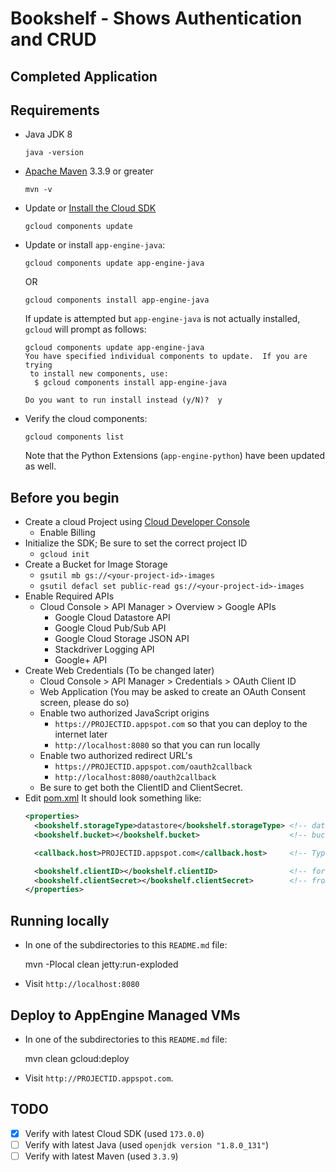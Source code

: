 # Bookshelf - Shows Authentication and CRUD
## Completed Application

## Requirements
* Java JDK 8

  ```
  java -version
  ```
  
* [Apache Maven](http://maven.https://github.com/GoogleCloudPlatform/getting-started-java.gitapache.org) 3.3.9 or greater

  ```
  mvn -v
  ```
  
* Update or [Install the Cloud SDK](https://cloud.google.com/sdk/)

  ```
  gcloud components update
  ```
  
* Update or install `app-engine-java`:

    ```
    gcloud components update app-engine-java
    ```

  OR

    ```
    gcloud components install app-engine-java
    ```

  If update is attempted but `app-engine-java` is not actually installed, `gcloud` will prompt as follows:

    ```
    gcloud components update app-engine-java
    You have specified individual components to update.  If you are trying
     to install new components, use:
      $ gcloud components install app-engine-java
    
    Do you want to run install instead (y/N)?  y
    ```

* Verify the cloud components:

  ```
  gcloud components list
  ```
  
  Note that the Python Extensions (`app-engine-python`) have been updated as well.

## Before you begin
* Create a cloud Project using [Cloud Developer Console](https://console.google.com)
  * Enable Billing
* Initialize the SDK; Be sure to set the correct project ID
  * `gcloud init`
* Create a Bucket for Image Storage
  * `gsutil mb gs://<your-project-id>-images`
  * `gsutil defacl set public-read gs://<your-project-id>-images`
* Enable Required APIs
  * Cloud Console > API Manager > Overview > Google APIs
    * Google Cloud Datastore API
    * Google Cloud Pub/Sub API
    * Google Cloud Storage JSON API
    * Stackdriver Logging API
    * Google+ API
* Create Web Credentials (To be changed later)
  * Cloud Console > API Manager > Credentials > OAuth Client ID
  * Web Application (You may be asked to create an OAuth Consent screen, please do so)
  * Enable two authorized JavaScript origins
    * `https://PROJECTID.appspot.com`  so that you can deploy to the internet later
    * `http://localhost:8080` so that you can run locally
  * Enable two authorized redirect URL's
    * `https://PROJECTID.appspot.com/oauth2callback`
    * `http://localhost:8080/oauth2callback`
  * Be sure to get both the ClientID and ClientSecret.
* Edit [pom.xml](pom.xml) It should look something like:
    ```xml
    <properties>
      <bookshelf.storageType>datastore</bookshelf.storageType> <!-- datastore or cloudsql -->
      <bookshelf.bucket></bookshelf.bucket>                    <!-- bucket you created earlier -->

      <callback.host>PROJECTID.appspot.com</callback.host>     <!-- Typically projectname.appspot.com -->

      <bookshelf.clientID></bookshelf.clientID>                <!-- for User Authentication -->
      <bookshelf.clientSecret></bookshelf.clientSecret>        <!-- from g.co/cloud/console -->
    </properties>
    ```

## Running locally

* In one of the subdirectories to this `README.md` file:

    mvn -Plocal clean jetty:run-exploded

* Visit `http://localhost:8080`

## Deploy to AppEngine Managed VMs

* In one of the subdirectories to this `README.md` file:

    mvn clean gcloud:deploy

* Visit `http://PROJECTID.appspot.com`.

## TODO

- [x] Verify with latest Cloud SDK (used `173.0.0`)
- [ ] Verify with latest Java (used `openjdk version "1.8.0_131"`)
- [ ] Verify with latest Maven (used `3.3.9`)
